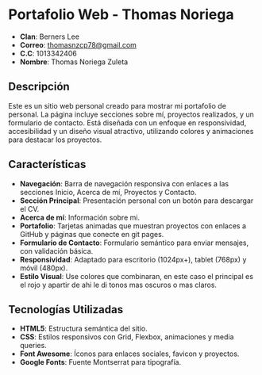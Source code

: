 # Portafolio Web - Thomas Noriega
- **Clan**: Berners Lee
- **Correo**: thomasnzcp78@gmail.com
- **C.C**: 1013342406
- **Nombre**: Thomas Noriega Zuleta

## Descripción
Este es un sitio web personal creado para mostrar mi portafolio de personal. La página incluye secciones sobre mí, proyectos realizados, y un formulario de contacto. Está diseñada con un enfoque en responsividad, accesibilidad y un diseño visual atractivo, utilizando colores y animaciones para destacar los proyectos.

## Características
- **Navegación**: Barra de navegación responsiva con enlaces a las secciones Inicio, Acerca de mí, Proyectos y Contacto.
- **Sección Principal**: Presentación personal con un botón para descargar el CV.
- **Acerca de mí**: Información sobre mi.
- **Portafolio**: Tarjetas animadas que muestran proyectos con enlaces a GitHub y páginas que conecte en git pages.
- **Formulario de Contacto**: Formulario semántico para enviar mensajes, con validación básica.
- **Responsividad**: Adaptado para escritorio (1024px+), tablet (768px) y móvil (480px).
- **Estilo Visual**: Use colores que combinaran, en este caso el principal es el rojo y apartir de ahi le di tonos mas oscuros o mas claros.

## Tecnologías Utilizadas
- **HTML5**: Estructura semántica del sitio.
- **CSS**: Estilos responsivos con Grid, Flexbox, animaciones y media queries.
- **Font Awesome**: Íconos para enlaces sociales, favicon y proyectos.
- **Google Fonts**: Fuente Montserrat para tipografía.
